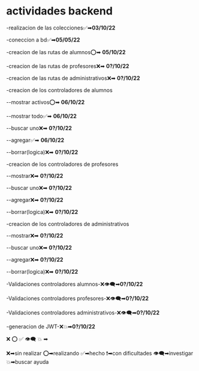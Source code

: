 # **actividades backend**

-realizacion de las colecciones✅➡**03/10/22**

-coneccion a bd✅➡**05/05/22**

-creacion de las rutas de alumnos⭕➡ **05/10/22**

-creacion de las rutas de profesores❌➡ **0?/10/22**

-creacion de las rutas de administrativos❌➡ **0?/10/22**

-creacion de los controladores de alumnos

--mostrar activos⭕➡ **06/10/22**

--mostrar todo✅➡ **06/10/22**

--buscar uno❌➡ **0?/10/22**

--agregar✅➡ **06/10/22**

--borrar(logica)❌➡ **0?/10/22**
   

-creacion de los controladores de profesores

--mostrar❌➡ **0?/10/22**

--buscar uno❌➡ **0?/10/22**

--agregar❌➡ **0?/10/22**

--borrar(logica)❌➡ **0?/10/22**

-creacion de los controladores de administrativos

--mostrar❌➡ **0?/10/22**

--buscar uno❌➡ **0?/10/22**

--agregar❌➡ **0?/10/22**

--borrar(logica)❌➡ **0?/10/22**



-Validaciones controladores alumnos-❌👁‍🗨➡**0?/10/22** 

-Validaciones controladores profesores-❌👁‍🗨➡**0?/10/22**

-Validaciones controladores administrativos-❌👁‍🗨➡**0?/10/22**

-generacion de JWT-❌💥➡**0?/10/22**

❌ ⭕ ✅ 👁‍🗨 💥 ➡

❌➡sin realizar
⭕➡realizando
✅➡hecho
❗➡con dificultades
👁‍🗨➡investigar
💥➡buscar ayuda
